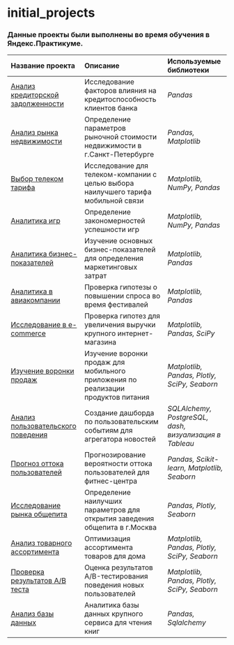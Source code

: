 # initial_projects
### Данные проекты были выполнены во время обучения в Яндекс.Практикуме.

|     Название проекта	    | Описание                                                        | Используемые библиотеки |
| :------------------------ | :-------------------------------------------------------------- | :---------------------- |
| [Анализ кредиторской задолженности](#1Project_Credit_Users_Reliability) | Исследование факторов влияния на кредитоспособность клиентов банка | *Pandas* |
| [Анализ рынка недвижимости](#2Project_Real_Estate_Advertisement)  | Определение параметров рыночной стоимости недвижимости в г.Санкт-Петербурге | *Pandas, Matplotlib* |
| [Выбор телеком тарифа](#3Project_Telecom_Tariff_Choice) | Исследование для телеком-компании с целью выбора наилучшего тарифа мобильной связи | *Matplotlib, NumPy, Pandas*| 
| [Аналитика игр](#4Project_Games_Analytics) | Определение закономерностей успешности игр | *Matplotlib, NumPy, Pandas*| 
| [Аналитика бизнес-показателей](#5Project_Business_Rates_Analysis) | Изучение основных бизнес-показателей для определения маркетинговых затрат | *Matplotlib, Pandas* |
| [Аналитика в авиакомпании](#6Project_Air_Company_Analytics) | Проверка гипотезы о повышении спроса во время фестивалей | *Matplotlib, Pandas* |
| [Исследование в e-commerce](#7Project_E-shop_Analytics) | Проверка гипотез для увеличения выручки крупного интернет-магазина | *Matplotlib, Pandas, SciPy* |
| [Изучение воронки продаж](#8Project_Food_Start-up) | Изучение воронки продаж для мобильного приложения по реализации продуктов питания |  *Matplotlib, Pandas, Plotly, SciPy, Seaborn* |
| [Анализ пользовательского поведения](#9Project_Users_Interaction) | Создание дашборда по пользовательским событиям для агрегатора новостей | *SQLAlchemy, PostgreSQL, dash, визуализация в Tableau* |
| [Прогноз оттока пользователей](#10Project_Churn_Analysis) | Прогнозирование вероятности оттока пользователей для фитнес-центра | *Pandas, Scikit-learn, Matplotlib, Seaborn*|
| [Исследование рынка общепита](#11Project_Moscow_Catering_Market)| Определение наилучших параметров для открытия заведения общепита в г.Москва | *Pandas, Plotly, Seaborn*|
| [Анализ товарного ассортимента](#12Project_Product_Range_Analysis) | Оптимизация ассортимента товаров для дома | *Matplotlib, Pandas, Plotly, SciPy, Seaborn* |
| [Проверка результатов A/B теста](#13Project_New_Users_Funnel) |Оценка результатов A/B-тестирования поведения новых пользователей | *Matplotlib, Pandas, Plotly, SciPy, Seaborn* |
| [Анализ базы данных](#14Project_Books_Reading_App) | Аналитика базы данных крупного сервиса для чтения книг | *Pandas, Sqlalchemy* |




 

